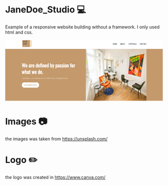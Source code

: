 # JaneDoe_Studio 💻
Example of a responsive website building without a framework. I only used html and css.

![Home](https://github.com/tefacalvo/JaneDoe_Studio/blob/master/img/page-1.PNG)

# Images 📷 
the images was taken from https://unsplash.com/

# Logo ✏️
the logo was created in https://www.canva.com/
